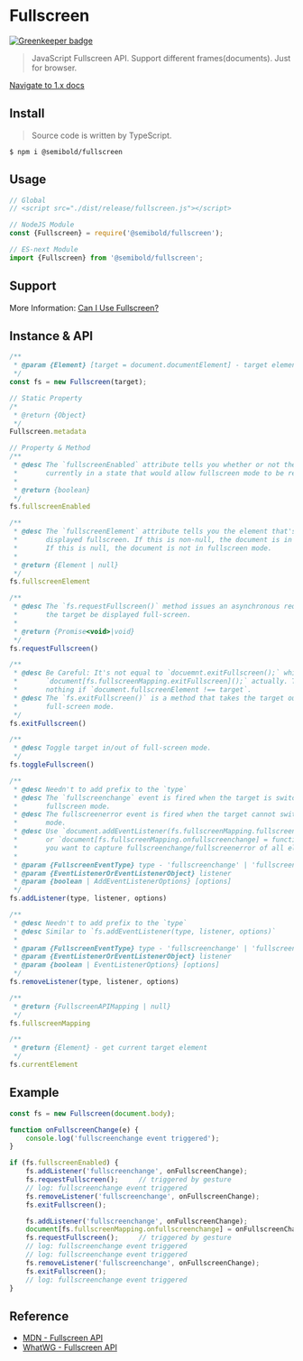 # Fullscreen

[![Greenkeeper badge](https://badges.greenkeeper.io/Semibold/Fullscreen.svg)](https://greenkeeper.io/)

> JavaScript Fullscreen API. Support different frames(documents). Just for browser.

[Navigate to 1.x docs](https://github.com/Semibold/Fullscreen/blob/1.5.3/README.md)


## Install

> Source code is written by TypeScript.

`$ npm i @semibold/fullscreen`

## Usage

```js
// Global
// <script src="./dist/release/fullscreen.js"></script>

// NodeJS Module
const {Fullscreen} = require('@semibold/fullscreen');

// ES-next Module
import {Fullscreen} from '@semibold/fullscreen';
```


## Support

More Information: [Can I Use Fullscreen?](http://caniuse.com/#search=fullscreen)


## Instance & API

```js
/**
 * @param {Element} [target = document.documentElement] - target element
 */
const fs = new Fullscreen(target);

// Static Property
/*
 * @return {Object}
 */
Fullscreen.metadata

// Property & Method
/**
 * @desc The `fullscreenEnabled` attribute tells you whether or not the document is
 *       currently in a state that would allow fullscreen mode to be requested.
 *
 * @return {boolean}
 */
fs.fullscreenEnabled

/**
 * @desc The `fullscreenElement` attribute tells you the element that's currently being
 *       displayed fullscreen. If this is non-null, the document is in fullscreen mode.
 *       If this is null, the document is not in fullscreen mode.
 *
 * @return {Element | null}
 */
fs.fullscreenElement

/**
 * @desc The `fs.requestFullscreen()` method issues an asynchronous request to make
 *       the target be displayed full-screen.
 *
 * @return {Promise<void>|void}
 */
fs.requestFullscreen()

/**
 * @desc Be Careful: It's not equal to `docuemnt.exitFullscreen();` which equal to
 *       `document[fs.fullscreenMapping.exitFullscreen]();` actually. The method does
 *       nothing if `document.fullscreenElement !== target`.
 * @desc The `fs.exitFullscreen()` is a method that takes the target out of
 *       full-screen mode.
 */
fs.exitFullscreen()

/**
 * @desc Toggle target in/out of full-screen mode.
 */
fs.toggleFullscreen()

/**
 * @desc Needn't to add prefix to the `type`
 * @desc The `fullscreenchange` event is fired when the target is switched to/out-of
 *       fullscreen mode.
 * @desc The fullscreenerror event is fired when the target cannot switch to fullscreen
 *       mode.
 * @desc Use `document.addEventListener(fs.fullscreenMapping.fullscreenchange, listener, options)`
 *       or `document[fs.fullscreenMapping.onfullscreenchange] = function (e) {};` if
 *       you want to capture fullscreenchange/fullscreenerror of all elements.
 *
 * @param {FullscreenEventType} type - 'fullscreenchange' | 'fullscreenerror' 
 * @param {EventListenerOrEventListenerObject} listener
 * @param {boolean | AddEventListenerOptions} [options]
 */
fs.addListener(type, listener, options)

/**
 * @desc Needn't to add prefix to the `type`
 * @desc Similar to `fs.addEventListener(type, listener, options)`
 *
 * @param {FullscreenEventType} type - 'fullscreenchange' | 'fullscreenerror' 
 * @param {EventListenerOrEventListenerObject} listener
 * @param {boolean | EventListenerOptions} [options]
 */
fs.removeListener(type, listener, options)

/**
 * @return {FullscreenAPIMapping | null}
 */
fs.fullscreenMapping

/**
 * @return {Element} - get current target element
 */
fs.currentElement
```


## Example

```js
const fs = new Fullscreen(document.body);

function onFullscreenChange(e) {
    console.log('fullscreenchange event triggered');
}

if (fs.fullscreenEnabled) {
    fs.addListener('fullscreenchange', onFullscreenChange);
    fs.requestFullscreen();     // triggered by gesture
    // log: fullscreenchange event triggered
    fs.removeListener('fullscreenchange', onFullscreenChange);
    fs.exitFullscreen();

    fs.addListener('fullscreenchange', onFullscreenChange);
    document[fs.fullscreenMapping.onfullscreenchange] = onFullscreenChange;
    fs.requestFullscreen();     // triggered by gesture
    // log: fullscreenchange event triggered
    // log: fullscreenchange event triggered
    fs.removeListener('fullscreenchange', onFullscreenChange);
    fs.exitFullscreen();
    // log: fullscreenchange event triggered
}
```


## Reference

- [MDN - Fullscreen API](https://developer.mozilla.org/en-US/docs/Web/API/Fullscreen_API)
- [WhatWG - Fullscreen API](https://fullscreen.spec.whatwg.org/)
